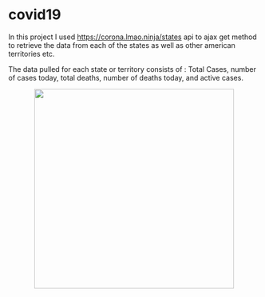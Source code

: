 # covid19

In this project I used https://corona.lmao.ninja/states api to ajax get method to retrieve the data from each of the states as well as other american territories etc. 

The data pulled for each state or territory consists of : 
        Total Cases, number of cases today, total deaths, number of deaths today, and active cases.

<div align="center">
    <img src="screenshot.png" width="400px"</img> 
</div>
